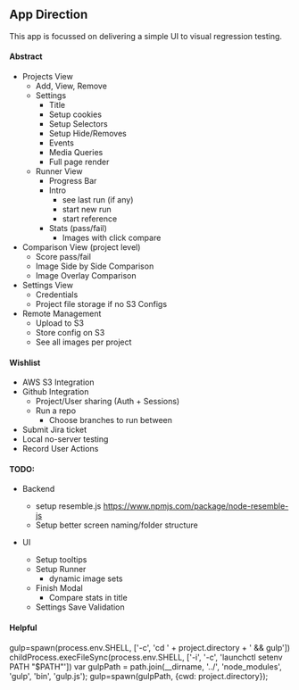 ## App Direction

This app is focussed on delivering a simple UI to visual regression testing.

#### Abstract

  * Projects View
    * Add, View, Remove
    * Settings
      * Title
      * Setup cookies
      * Setup Selectors
      * Setup Hide/Removes
      * Events
      * Media Queries
      * Full page render
    * Runner View
      * Progress Bar
      * Intro
        * see last run (if any)
        * start new run
        * start reference
      * Stats (pass/fail)
        * Images with click compare
  * Comparison View (project level)
    * Score pass/fail
    * Image Side by Side Comparison
    * Image Overlay Comparison
  * Settings View
    * Credentials
    * Project file storage if no S3 Configs
  * Remote Management
    * Upload to S3
    * Store config on S3
    * See all images per project


#### Wishlist

  * AWS S3 Integration
  * Github Integration
    * Project/User sharing (Auth + Sessions)
    * Run a repo
      * Choose branches to run between
  * Submit Jira ticket
  * Local no-server testing
  * Record User Actions


#### TODO:

  * Backend
    * setup resemble.js https://www.npmjs.com/package/node-resemble-js
    * Setup better screen naming/folder structure

  * UI
    * Setup tooltips
    * Setup Runner
      * dynamic image sets
    * Finish Modal
      * Compare stats in title
    * Settings Save Validation


#### Helpful

gulp=spawn(process.env.SHELL, ['-c', 'cd ' + project.directory + ' && gulp'])
childProcess.execFileSync(process.env.SHELL, ['-i', '-c', 'launchctl setenv PATH "$PATH"'])
var gulpPath = path.join(__dirname, '../', 'node_modules', 'gulp', 'bin', 'gulp.js');
gulp=spawn(gulpPath, {cwd: project.directory});
